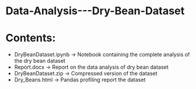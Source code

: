 # Data-Analysis---Dry-Bean-Dataset

# Contents:

* DryBeanDataset.ipynb -> Notebook containing the complete analysis of the dry bean dataset
* Report.docx -> Report on the data analysis of dry bean dataset
* DryBeanDataset.zip -> Compressed version of the dataset
* Dry_Beans.html -> Pandas profiling report the dataset
